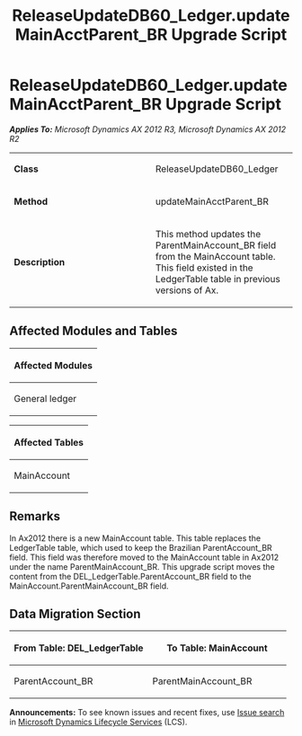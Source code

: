 ﻿---
title: ReleaseUpdateDB60_Ledger.updateMainAcctParent_BR Upgrade Script
TOCTitle: ReleaseUpdateDB60_Ledger.updateMainAcctParent_BR Upgrade Script
ms:assetid: f619ff3a-e451-48f0-8ed0-3d89398ce83d
ms:mtpsurl: https://msdn.microsoft.com/en-us/library/JJ737586(v=AX.60)
ms:contentKeyID: 49712279
ms.date: 05/18/2015
mtps_version: v=AX.60
---

# ReleaseUpdateDB60\_Ledger.updateMainAcctParent\_BR Upgrade Script 


_**Applies To:** Microsoft Dynamics AX 2012 R3, Microsoft Dynamics AX 2012 R2_

<table>
<colgroup>
<col style="width: 50%" />
<col style="width: 50%" />
</colgroup>
<tbody>
<tr class="odd">
<td><p><strong>Class</strong></p></td>
<td><p>ReleaseUpdateDB60_Ledger</p></td>
</tr>
<tr class="even">
<td><p><strong>Method</strong></p></td>
<td><p>updateMainAcctParent_BR</p></td>
</tr>
<tr class="odd">
<td><p><strong>Description</strong></p></td>
<td><p>This method updates the ParentMainAccount_BR field from the MainAccount table. This field existed in the LedgerTable table in previous versions of Ax.</p></td>
</tr>
</tbody>
</table>


## Affected Modules and Tables

<table>
<colgroup>
<col style="width: 100%" />
</colgroup>
<thead>
<tr class="header">
<th><p>Affected Modules</p></th>
</tr>
</thead>
<tbody>
<tr class="odd">
<td><p>General ledger</p></td>
</tr>
</tbody>
</table>


<table>
<colgroup>
<col style="width: 100%" />
</colgroup>
<thead>
<tr class="header">
<th><p>Affected Tables</p></th>
</tr>
</thead>
<tbody>
<tr class="odd">
<td><p>MainAccount</p></td>
</tr>
</tbody>
</table>


## Remarks

In Ax2012 there is a new MainAccount table. This table replaces the LedgerTable table, which used to keep the Brazilian ParentAccount\_BR field. This field was therefore moved to the MainAccount table in Ax2012 under the name ParentMainAccount\_BR. This upgrade script moves the content from the DEL\_LedgerTable.ParentAccount\_BR field to the MainAccount.ParentMainAccount\_BR field.

## Data Migration Section

<table>
<colgroup>
<col style="width: 50%" />
<col style="width: 50%" />
</colgroup>
<thead>
<tr class="header">
<th><p>From Table: DEL_LedgerTable</p></th>
<th><p>To Table: MainAccount</p></th>
</tr>
</thead>
<tbody>
<tr class="odd">
<td><p>ParentAccount_BR</p></td>
<td><p>ParentMainAccount_BR</p></td>
</tr>
</tbody>
</table>

  
**Announcements:** To see known issues and recent fixes, use [Issue search](http://go.microsoft.com/fwlink/?linkid=389258) in [Microsoft Dynamics Lifecycle Services](http://go.microsoft.com/fwlink/?linkid=306505) (LCS).

